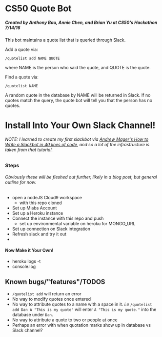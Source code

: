 # CS50 Quote Bot

##### Created by Anthony Bau, Annie Chen, and Brian Yu at CS50's Hackathon 7/14/16

This bot maintains a quote list that is queried through Slack.

Add a quote via:

```
/quotelist add NAME QUOTE
```

where NAME is the person who said the quote, and QUOTE is the quote.

Find a quote via:

```
/quotelist NAME
```

A random quote in the database by NAME will be returned in Slack. If no quotes match the query, the quote bot will tell you that the person has no quotes.


# Install Into Your Own Slack Channel!

###### NOTE: I learned to create my first slackbot via [Andrew Mager's How to Write a Slackbot in 40 lines of code](https://mager.co/how-to-write-a-slackbot-in-40-lines-of-code-52cf0c4fcf42#.4ledt6wgk), and so a lot of the infrastructure is taken from that tutorial. 

### Steps
###### Obviously these will be fleshed out further, likely in a blog post, but general outline for now.

* open a nodeJS Cloud9 workspace
  * with this repo cloned
* Set up Mlabs Account
* Set up a Heroku instance
* Connect the instance with this repo and push
  * set up environmental variable on heroku for MONGO_URL
* Set up connection on Slack integration
* Refresh slack and try it out
* 

#### Now Make it Your Own!

* heroku logs -t
* console.log

## Known bugs/"features"/TODOS

* `/quotelist add` will return an error
* No way to modify quotes once entered
* No way to attribute quotes to a name with a space in it. _i.e_ `/quotelist add Dan A "This is my quote"` will enter `A "This is my quote."` into the database under  `Dan`.
* No way to attribute a quote to two or people at once
* Perhaps an error with when quotation marks show up in database vs Slack channel? 